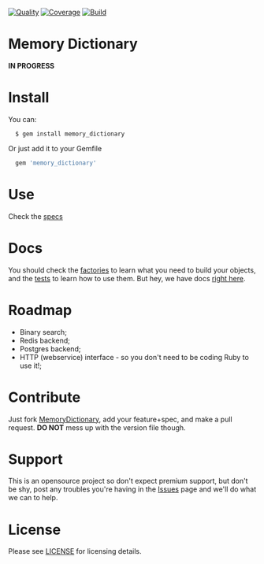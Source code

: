 [![Quality](https://codeclimate.com/github/leghoo/memory-dictionary.png)](https://codeclimate.com/github/leghoo/memory-dictionary) [![Coverage](https://codeclimate.com/github/lucasmartins/memory-dictionary/coverage.png)](https://codeclimate.com/github/lucasmartins/memory-dictionary) [![Build](https://travis-ci.org/leghoo/memory-dictionary.svg)](https://travis-ci.org/leghoo/memory-dictionary)



Memory Dictionary
=================

**IN PROGRESS**

Install
=======

You can:
```
  $ gem install memory_dictionary
```

Or just add it to your Gemfile
```ruby
  gem 'memory_dictionary'
```

Use
===

Check the [specs](https://github.com/leghoo/memory_dictionary/tree/master/spec)

Docs
====
You should check the [factories](https://github.com/leghoo/memory_dictionary/tree/master/spec/factories) to learn what you need to build your objects, and the [tests](https://github.com/leghoo/memory_dictionary/tree/master/spec/MemoryDictionary) to learn how to use them. But hey, we have docs [right here](http://rdoc.info/github/leghoo/memory_dictionary/master/frames).

Roadmap
=======

- Binary search;
- Redis backend;
- Postgres backend;
- HTTP (webservice) interface - so you don't need to be coding Ruby to use it!;

Contribute
==========

Just fork [MemoryDictionary](https://github.com/leghoo/memory_dictionary), add your feature+spec, and make a pull request. **DO NOT** mess up with the version file though.
  
Support
=======

This is an opensource project so don't expect premium support, but don't be shy, post any troubles you're having in the [Issues](https://github.com/leghoo/memory_dictionary/issues) page and we'll do what we can to help.

License
=======

Please see [LICENSE](https://github.com/leghoo/memory_dictionary/blob/master/LICENSE) for licensing details.
